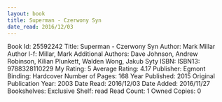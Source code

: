 ```yaml
---
layout: book
title: Superman - Czerwony Syn
date_read: 2016/12/03
---
```


Book Id: 25592242
Title: Superman - Czerwony Syn
Author: Mark Millar
Author l-f: Millar, Mark
Additional Authors: Dave   Johnson, Andrew  Robinson, Kilian Plunkett, Walden Wong, Jakub Syty
ISBN: 
ISBN13: 9788328110229
My Rating: 5
Average Rating: 4.17
Publisher: Egmont
Binding: Hardcover
Number of Pages: 168
Year Published: 2015
Original Publication Year: 2003
Date Read: 2016/12/03
Date Added: 2016/11/27
Bookshelves: 
Exclusive Shelf: read
Read Count: 1
Owned Copies: 0

